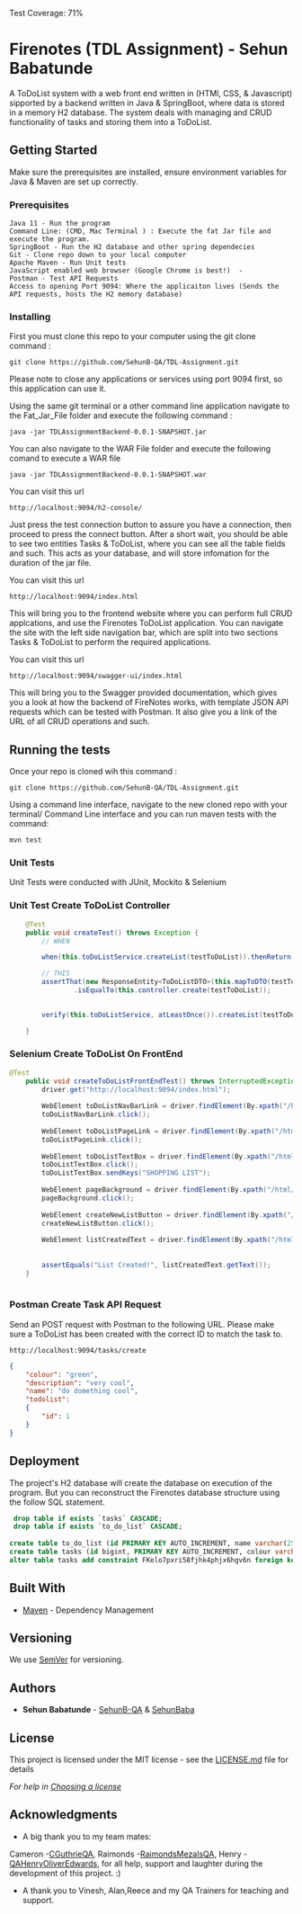 Test Coverage: 71%

# Firenotes (TDL Assignment) - Sehun Babatunde

A  ToDoList system with a web front end written in (HTMl, CSS, & Javascript) sipported by a backend written in Java & SpringBoot, where data is stored in a memory H2 database. The system deals with managing and CRUD functionality of tasks and storing them into a ToDoList.

## Getting Started

Make sure the prerequisites are installed, ensure environment variables for Java & Maven are set up correctly.

### Prerequisites

```
Java 11 - Run the program
Command Line: (CMD, Mac Terminal ) : Execute the fat Jar file and execute the program.
SpringBoot - Run the H2 database and other spring dependecies 
Git - Clone repo down to your local computer
Apache Maven - Run Unit tests
JavaScript enabled web browser (Google Chrome is best!)  - 
Postman - Test API Requests
Access to opening Port 9094: Where the applicaiton lives (Sends the API requests, hosts the H2 memory database) 
```
### Installing

 First you must clone this repo to your computer  using the git clone command  :

```
git clone https://github.com/SehunB-QA/TDL-Assignment.git
```
Please note to close any applications or services using port 9094 first, so this application can use it.

Using the same git terminal or a other command line application navigate to the Fat_Jar_File folder and execute the following command : 

```
java -jar TDLAssignmentBackend-0.0.1-SNAPSHOT.jar

```
You can also navigate to the WAR File folder and execute the following comand to execute a WAR file
```
java -jar TDLAssignmentBackend-0.0.1-SNAPSHOT.war

```

You can visit this  url 

```
http://localhost:9094/h2-console/
```
Just press the test connection button to assure you have a connection, then proceed to press the connect button. After a short wait, you should be able to see two entities Tasks & ToDoList, where you can see all the table fields and such. This acts as your database, and will store infomation for the duration of the jar file.

You can visit this url 

```
http://localhost:9094/index.html
```
This will bring you to the frontend website where you can perform full CRUD applcations, and use the Firenotes ToDoList application. You can navigate the site with the left side navigation bar, which are split into two sections Tasks & ToDoList to perform the required applications. 


You can visit this url 

```
http://localhost:9094/swagger-ui/index.html
```
This will bring you to the Swagger provided documentation, which gives you a look at how the backend of FireNotes works, with template JSON API requests which can be tested with Postman. It also give you a link of the URL of all CRUD operations and such.


## Running the tests

Once your repo is cloned wih this command : 

```
git clone https://github.com/SehunB-QA/TDL-Assignment.git
```

Using a command line interface, navigate to the new cloned repo with your terminal/ Command Line interface and you can run maven tests with the command:

```
mvn test
```
### Unit Tests 

Unit Tests were conducted with JUnit, Mockito & Selenium

###  Unit Test Create ToDoList Controller 

```java
 	@Test
	public void createTest() throws Exception {
		// WHEN

		when(this.toDoListService.createList(testToDoList)).thenReturn(this.mapToDTO(testToDoList));

		// THIS
		assertThat(new ResponseEntity<ToDoListDTO>(this.mapToDTO(testToDoList), HttpStatus.CREATED))
				.isEqualTo(this.controller.create(testToDoList));

		
		verify(this.toDoListService, atLeastOnce()).createList(testToDoList);

	}
```
### Selenium Create ToDoList On FrontEnd

```java
@Test
	public void createToDoListFrontEndTest() throws InterruptedException{
		driver.get("http://localhost:9094/index.html");
        
		WebElement toDoListNavBarLink = driver.findElement(By.xpath("/html/body/div[1]/button[1]"));
        toDoListNavBarLink.click();
        
        WebElement toDoListPageLink = driver.findElement(By.xpath("/html/body/div[1]/div[1]/a[1]"));
        toDoListPageLink.click();
        
        WebElement toDoListTextBox = driver.findElement(By.xpath("/html/body/form/div/input"));
        toDoListTextBox.click();
        toDoListTextBox.sendKeys("SHOPPING LIST");
        
        WebElement pageBackground = driver.findElement(By.xpath("/html/body/div"));
        pageBackground.click();
        
        WebElement createNewListButton = driver.findElement(By.xpath("/html/body/form/div/button"));
        createNewListButton.click();
        
        WebElement listCreatedText = driver.findElement(By.xpath("/html/body/form/div/p[1]"));
        
		
		assertEquals("List Created!", listCreatedText.getText());
	}
	
 ```
### Postman Create Task API Request

Send an POST request with Postman to the following URL. 
Please make sure a ToDoList has been created with the correct ID to match the task to.

```
http://localhost:9094/tasks/create
 ```

```json
{
    "colour": "green",
    "description": "very cool",
    "name": "do domething cool",
    "todolist": 
    {
        "id": 1
    }
}

```

## Deployment

The project's H2 database will create the database on execution of the program. But you can reconstruct the Firenotes database structure using the follow SQL statement.

```sql
 drop table if exists `tasks` CASCADE; 
 drop table if exists `to_do_list` CASCADE; 
 
create table to_do_list (id PRIMARY KEY AUTO_INCREMENT, name varchar(255) not null, primary key (id));
create table tasks (id bigint, PRIMARY KEY AUTO_INCREMENT, colour varchar(255) not null, description varchar(255) not null, name varchar(255) not null, todolist_id bigint, primary key (id));
alter table tasks add constraint FKelo7pxri58fjhk4phjx6hgv6n foreign key (todolist_id) references to_do_list on delete cascade;
```


## Built With

* [Maven](https://maven.apache.org/) - Dependency Management

## Versioning

We use [SemVer](http://semver.org/) for versioning.

## Authors

* **Sehun Babatunde** - [SehunB-QA](https://github.com/SehunB-QA) & [SehunBaba](https://github.com/SehunBaba) 

## License

This project is licensed under the MIT license - see the [LICENSE.md](LICENSE.md) file for details 

*For help in [Choosing a license](https://choosealicense.com/)*

## Acknowledgments

* A big thank you to my team mates:

Cameron  -[CGuthrieQA](https://github.com/CGuthrieQA), 
Raimonds  -[RaimondsMezalsQA](https://github.com/RaimondsMezalsQA),
Henry  - [QAHenryOliverEdwards](https://github.com/QAHenryOliverEdwards), 
for all help, support and laughter during the development of this project. :)

* A thank you to Vinesh, Alan,Reece and my QA Trainers for teaching and support. 


